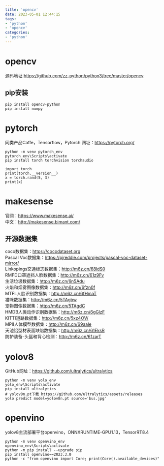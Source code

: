 ```yaml
---
title: 'opencv'
date: 2023-05-01 12:44:15
tags:
- 'python'
- 'opencv'
categories:
- 'python'
---
```


# opencv
源码地址 https://github.com/zz-python/python3/tree/master/opencv
## pip安装
```
pip install opencv-python
pip install numpy
```
# pytorch
同类产品Caffe，Tensorflow，Pytorch
网址：https://pytorch.org/
```
python -m venv pytorch_env
pytorch_env\Scripts\activate
pip install torch torchvision torchaudio
```
```
import torch
print(torch.__version__)
x = torch.rand(5, 3)
print(x)
```

# makesense
官网：https://www.makesense.ai/  
中文：http://makesense.bimant.com/

## 开源数据集
coco数据集：https://cocodataset.org  
Pascal Voc数据集：https://pjreddie.com/projects/pascal-voc-dataset-mirror/  
Linkopings交通标志数据集：http://m6z.cn/68ldS0  
RMFD口罩遮挡人脸数据集：http://m6z.cn/61z9Fv  
生活垃圾数据集：http://m6z.cn/6n5Adu  
火焰和烟雾图像数据集：http://m6z.cn/6fzn0f  
MTFL人脸识别数据集：http://m6z.cn/6fHmaT  
猫咪数据集：http://m6z.cn/5TAgbw  
宠物图像数据集：http://m6z.cn/5TAgdC  
HMDB人类动作识别数据集：http://m6z.cn/6gGlzF  
KITTI道路数据集：http://m6z.cn/5xz4OW  
MPII人体模型数据集：http://m6z.cn/69aaIe  
天池铝型材表面缺陷数据集：http://m6z.cn/61EksR  
防护装备-头盔和背心检测：http://m6z.cn/61zarT  

# yolov8
GitHub网址：https://github.com/ultralytics/ultralytics
```
python -m venv yolo_env
yolo_env\Scripts\activate
pip install ultralytics
# yolov8n.pt下载 https://github.com/ultralytics/assets/releases
yolo predict model=yolov8n.pt source='bus.jpg'
```

# openvino
yolov8主流部署平台openvino，ONNXRUNTIME-GPU1.13，TensorRT8.4
```
python -m venv openvino_env
openvino_env\Scripts\activate
python -m pip install --upgrade pip
pip install openvino==2023.3.0
python -c "from openvino import Core; print(Core().available_devices)"
```
